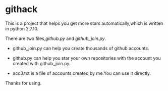# githack
This is a project that helps you get more stars automatically,which is written in python 2.7.10.

There are two files,*github.py* and *github_join.py*.

- github_join.py can help you create thousands of github accounts.

- github.py can help you star your own repositories with the account you created with github_join.py.

- acc3.txt is a file of accounts created by me.You can use it directly.



Thanks for using.
